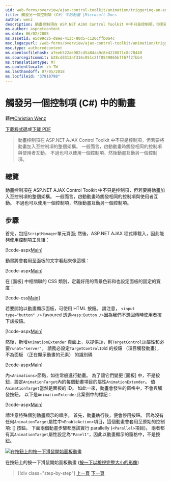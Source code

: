```yaml
---
uid: web-forms/overview/ajax-control-toolkit/animation/triggering-an-animation-in-another-control-cs
title: 觸發另一個控制項 (C#) 中的動畫 |Microsoft Docs
author: wenz
description: 動畫控制項在 ASP.NET AJAX Control Toolkit 中不只是控制項，但若要將動畫加入至控制項的整個架構。 一般而言，啟動...
ms.author: aspnetcontent
ms.date: 06/02/2008
ms.assetid: e5d99c2b-d8ee-413c-80d5-c120cffb0a4c
msc.legacyurl: /web-forms/overview/ajax-control-toolkit/animation/triggering-an-animation-in-another-control-cs
msc.type: authoredcontent
ms.openlocfilehash: a7eeb522ae982cd5a84aa9c8e4228871c8c78440
ms.sourcegitcommit: b28cd0313af316c051c2ff8549865bff67f2fbb4
ms.translationtype: MT
ms.contentlocale: zh-TW
ms.lasthandoff: 07/05/2018
ms.locfileid: "37810798"
---
```

<a name="triggering-an-animation-in-another-control-c"></a>觸發另一個控制項 (C#) 中的動畫
====================
藉由[Christian Wenz](https://github.com/wenz)

[下載程式碼](http://download.microsoft.com/download/f/9/a/f9a26acd-8df4-4484-8a18-199e4598f411/Animation8.cs.zip)或[下載 PDF](http://download.microsoft.com/download/6/7/1/6718d452-ff89-4d3f-a90e-c74ec2d636a3/animation8CS.pdf)

> 動畫控制項在 ASP.NET AJAX Control Toolkit 中不只是控制項，但若要將動畫加入至控制項的整個架構。 一般而言，啟動動畫時觸發相同的控制項與使用者互動。 不過也可以使用一個控制項，然後動畫互動另一個控制項。


## <a name="overview"></a>總覽

動畫控制項在 ASP.NET AJAX Control Toolkit 中不只是控制項，但若要將動畫加入至控制項的整個架構。 一般而言，啟動動畫時觸發相同的控制項與使用者互動。 不過也可以使用一個控制項，然後動畫互動另一個控制項。

## <a name="steps"></a>步驟

首先，包括`ScriptManager`單元頁面; 然後，ASP.NET AJAX 程式庫載入，因此能夠使用控制項工具組：

[!code-aspx[Main](triggering-an-animation-in-another-control-cs/samples/sample1.aspx)]

動畫將會套用至面板的文字看起來像這樣：

[!code-aspx[Main](triggering-an-animation-in-another-control-cs/samples/sample2.aspx)]

在 [面板] 中相關聯的 CSS 類別，定義好用的背景色彩和也設定面板的固定的寬度：

[!code-css[Main](triggering-an-animation-in-another-control-cs/samples/sample3.css)]

若要開始以動畫顯示面板，可使用 HTML 按鈕。 請注意， `<input type="button" />` favoured 透過`<asp:Button />`因為我們不想回傳時使用者按下該按鈕。

[!code-aspx[Main](triggering-an-animation-in-another-control-cs/samples/sample4.aspx)]

然後，新增`AnimationExtender` 頁面上，以提供`ID`，則`TargetControlID`屬性和必要`runat="server"`。 請務必設定`TargetControlID`id 的按鈕 （項目觸發動畫），不為面板 （正在顯示動畫的元素） 的識別碼

[!code-aspx[Main](triggering-an-animation-in-another-control-cs/samples/sample5.aspx)]

內`<Animations>`節點，如往常般進行動畫。 為了讓它們變更 [面板] 中，不是按鈕，設定`AnimationTarget`內的每個動畫項目的屬性`AnimationExtender`。 值`AnimationTarget`當然是面板的 ID。 如此一來，動畫會發生的窗格中，不會與觸發按鈕。 以下是`AnimationExtender`此案例中的標記：

[!code-aspx[Main](triggering-an-animation-in-another-control-cs/samples/sample6.aspx)]

請注意特殊個別動畫顯示的順序。 首先，動畫執行後，便會停用按鈕。 因為沒有任何`AnimationTarget`屬性中`<EnableAction>`項目，這個動畫會套用至原始的控制項: [] 按鈕。 下面兩個動畫步驟都應該實行 parallelly (`<Parallel>`項目)。 兩者都有其`AnimationTarget`屬性設定為`"Panel1"`，因此以動畫顯示的窗格中，不是按鈕。


[![在按鈕上的按一下滑鼠開始面板動畫](triggering-an-animation-in-another-control-cs/_static/image2.png)](triggering-an-animation-in-another-control-cs/_static/image1.png)

在按鈕上的按一下滑鼠開始面板動畫 ([按一下以檢視完整大小的影像](triggering-an-animation-in-another-control-cs/_static/image3.png))

> [!div class="step-by-step"]
> [上一頁](disabling-actions-during-animation-cs.md)
> [下一頁](modifying-animations-from-the-server-side-cs.md)
